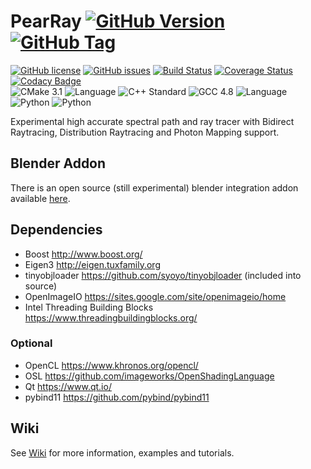 # PearRay [![GitHub Version](https://img.shields.io/github/release/PearCoding/PearRay.svg)]() [![GitHub Tag](https://img.shields.io/github/tag/PearCoding/PearRay.svg)]()
[![GitHub license](https://img.shields.io/badge/license-MIT-blue.svg)](https://raw.githubusercontent.com/PearCoding/PearRay/master/LICENSE)
[![GitHub issues](https://img.shields.io/github/issues/PearCoding/PearRay.svg)](https://github.com/PearCoding/PearRay/issues)
[![Build Status](https://travis-ci.org/PearCoding/PearRay.svg?branch=master)](https://travis-ci.org/PearCoding/PearRay)
[![Coverage Status](https://coveralls.io/repos/github/PearCoding/PearRay/badge.svg?branch=master)](https://coveralls.io/github/PearCoding/PearRay?branch=master)
[![Codacy Badge](https://api.codacy.com/project/badge/Grade/48a91c3c277d4aa4ae76ff940e4bcf07)](https://www.codacy.com/app/PearCoding/PearRay?utm_source=github.com&amp;utm_medium=referral&amp;utm_content=PearCoding/PearRay&amp;utm_campaign=Badge_Grade)\
![CMake 3.1](https://img.shields.io/badge/CMake-3.1+-green.svg)
![Language](https://img.shields.io/badge/language-c++-blue.svg)
![C++ Standard](https://img.shields.io/badge/std-c++14-blue.svg)
![GCC 4.8](https://img.shields.io/badge/GCC-4.8+-blue.svg)
![Language](https://img.shields.io/badge/language-Python-orange.svg)
![Python](https://img.shields.io/badge/Python-2.7+-orange.svg)
![Python](https://img.shields.io/badge/Python-3.5+-orange.svg)

Experimental high accurate spectral path and ray tracer with Bidirect Raytracing, Distribution Raytracing and Photon Mapping support.

## Blender Addon
There is an open source (still experimental) blender integration addon available [here](https://github.com/PearCoding/PearRay-Blender).

## Dependencies
 - Boost http://www.boost.org/
 - Eigen3 http://eigen.tuxfamily.org
 - tinyobjloader https://github.com/syoyo/tinyobjloader (included into source)
 - OpenImageIO https://sites.google.com/site/openimageio/home
 - Intel Threading Building Blocks https://www.threadingbuildingblocks.org/

### Optional
 - OpenCL https://www.khronos.org/opencl/
 - OSL https://github.com/imageworks/OpenShadingLanguage
 - Qt https://www.qt.io/
 - pybind11 https://github.com/pybind/pybind11

## Wiki
See [Wiki](https://github.com/PearCoding/PearRay/wiki) for more information, examples and tutorials.
